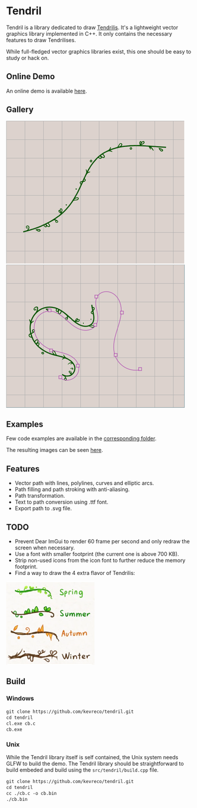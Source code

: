 # Tendril

Tendril is a library dedicated to draw [Tendrilis](https://www.omniglot.com/conscripts/tendrilis.htm).
It's a lightweight vector graphics library implemented in C++.
It only contains the necessary features to draw Tendrilises.

While full-fledged vector graphics libraries exist, this one should be easy to study or hack on.

## Online Demo

An online demo is available [here](https://kevreco.github.io/tendril/).

## Gallery

![tendrilis](docs/tendrilis.png)
![draw_tendrilis](docs/draw_tendrilis.png)

## Examples

Few code examples are available in the [corresponding folder](src/examples/).

The resulting images can be seen [here](docs/examples.md).

## Features

- Vector path with lines, polylines, curves and elliptic arcs.
- Path filling and path stroking with anti-aliasing.
- Path transformation.
- Text to path conversion using .ttf font.
- Export path to .svg file.

## TODO

- Prevent Dear ImGui to render 60 frame per second and only redraw the screen when necessary.
- Use a font with smaller footprint (the current one is above 700 KB).
- Strip non-used icons from the icon font to further reduce the memory footprint.
- Find a way to draw the 4 extra flavor of Tendrilis:

![4_seasons_tendrilis](docs/4_seasons_tendrilis.png)

## Build

### Windows

```
git clone https://github.com/kevreco/tendril.git
cd tendril
cl.exe cb.c
cb.exe
```

### Unix

While the Tendril library itself is self contained, the Unix system needs GLFW to build the demo.
The Tendril library should be straightforward to build embeded and build using the `src/tendril/build.cpp` file.

```
git clone https://github.com/kevreco/tendril.git
cd tendril
cc ./cb.c -o cb.bin
./cb.bin
```
